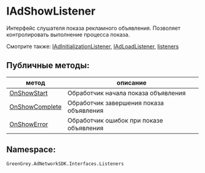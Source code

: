 # IAdShowListener
Интерфейс слушателя показа рекламного объявления. Позволяет контролировать выполнение процесса показа.

Смотрите также: [IAdInitializationListener](../IAdInitializationListener/IAdInitializationListener.md), [IAdLoadListener](../IAdLoadListener/IAdLoadListener.md), [listeners](../listeners.md)

## Публичные методы:
метод | описание
-|-
[OnShowStart](OnShowStart.md) | Обработчик начала показа объявления
[OnShowComplete](OnShowComplete.md) | Обработчик завершения показа объявления
[OnShowError](OnShowError.md) | Обработчик ошибок при показе объявления

## Namespace:

`GreenGrey.AdNetworkSDK.Interfaces.Listeners`